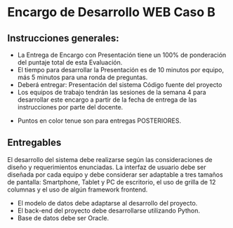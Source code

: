 # Encargo de Desarrollo WEB Caso B

## Instrucciones generales:

- La Entrega de Encargo con Presentación tiene un 100% de ponderación del puntaje total de esta
Evaluación.
- El tiempo para desarrollar la Presentación es de 10 minutos por equipo, más 5 minutos para una ronda
de preguntas.
- Deberá entregar:
	Presentación del sistema
	Código fuente del proyecto
- Los equipos de trabajo tendrán las sesiones de la semana 4 para desarrollar este encargo a partir de la
fecha de entrega de las instrucciones por parte del docente.
* Puntos en color tenue son para entregas POSTERIORES.

## Entregables
El desarrollo del sistema debe realizarse según las consideraciones de diseño y requerimientos enunciadas. La
interfaz de usuario debe ser diseñada por cada equipo y debe considerar ser adaptable a tres tamaños de
pantalla: Smartphone, Tablet y PC de escritorio, el uso de grilla de 12 columnas y el uso de algún framework
frontend.

- El modelo de datos debe adaptarse al desarrollo del proyecto.
- El back-end del proyecto debe desarrollarse utilizando Python.
- Base de datos debe ser Oracle.